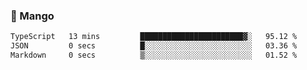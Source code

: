 ### 🥭 Mango

<!--START_SECTION:waka-->

```txt
TypeScript   13 mins         ███████████████████████▓░   95.12 %
JSON         0 secs          █░░░░░░░░░░░░░░░░░░░░░░░░   03.36 %
Markdown     0 secs          ▒░░░░░░░░░░░░░░░░░░░░░░░░   01.52 %
```

<!--END_SECTION:waka-->
